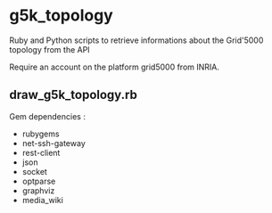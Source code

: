 g5k_topology
============

Ruby and Python scripts to retrieve informations about the Grid'5000 topology from the API

Require an account on the platform grid5000 from INRIA.

draw_g5k_topology.rb
--------------------

Gem dependencies :
- rubygems
- net-ssh-gateway
- rest-client
- json
- socket
- optparse
- graphviz
- media_wiki





